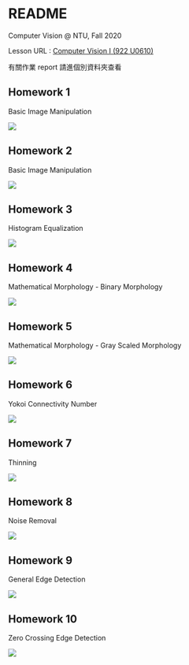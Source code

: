 # README

Computer Vision @ NTU, Fall 2020

Lesson URL : [ Computer Vision I (922 U0610) ](http://cv2.csie.ntu.edu.tw/CV/index.html)

有關作業 report 請進個別資料夾查看

## Homework 1

Basic Image Manipulation

![](https://github.com/MeteorVE/Fall-2020-CV/raw/master/homework-result-demo/hw1.png)


## Homework 2

Basic Image Manipulation

![](https://raw.githubusercontent.com/MeteorVE/Fall-2020-CV/master/homework-result-demo/hw2.png)

## Homework 3

Histogram Equalization

![](https://github.com/MeteorVE/Fall-2020-CV/raw/master/homework-result-demo/hw3.gif)

## Homework 4

Mathematical Morphology - Binary Morphology

![](https://github.com/MeteorVE/Fall-2020-CV/raw/master/homework-result-demo/HW4.gif)

## Homework 5

Mathematical Morphology - Gray Scaled Morphology

![](https://github.com/MeteorVE/Fall-2020-CV/raw/master/homework-result-demo/hw5.png)

## Homework 6

Yokoi Connectivity Number

![](https://github.com/MeteorVE/Fall-2020-CV/raw/master/homework-result-demo/hw6.png)

## Homework 7

Thinning

![](https://raw.githubusercontent.com/MeteorVE/Fall-2020-CV/master/homework-result-demo/HW7.gif)

## Homework 8

Noise Removal

![](https://github.com/MeteorVE/Fall-2020-CV/raw/master/homework-result-demo/hw8.gif)

## Homework 9

General Edge Detection

![](https://github.com/MeteorVE/Fall-2020-CV/raw/master/homework-result-demo/hw9.gif)

## Homework 10

Zero Crossing Edge Detection

![](https://github.com/MeteorVE/Fall-2020-CV/raw/master/homework-result-demo/HW10.gif)
